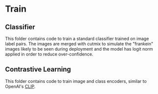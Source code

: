 # Train #

## Classifier ##
This folder contains code to train a standard classifier trained on image label pairs. The images are merged with cutmix to simulate the "frankein" images likely to be seen during deployment and the model has logit norm applied in order to reduce over-confidence.

## Contrastive Learning ##
This folder contains code to train image and class encoders, similar to OpenAI's [CLIP](https://openai.com/research/clip).
